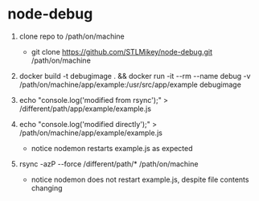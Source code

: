 # node-debug

1. clone repo to /path/on/machine
    - git clone https://github.com/STLMikey/node-debug.git /path/on/machine

2. docker build -t debugimage . && docker run -it --rm --name debug -v /path/on/machine/app/example:/usr/src/app/example debugimage

3. echo "console.log('modified from rsync');" > /different/path/app/example/example.js 

4. echo "console.log('modified directly');" > /path/on/machine/app/example/example.js 
    - notice nodemon restarts example.js as expected

5. rsync -azP --force /different/path/* /path/on/machine
    - notice nodemon does not restart example.js, despite file contents changing
